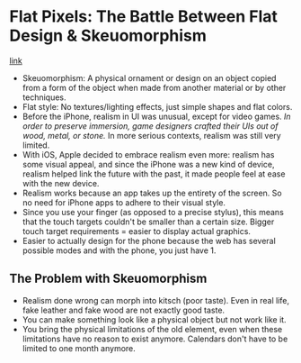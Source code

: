 # Flat Pixels: The Battle Between Flat Design & Skeuomorphism
[link](http://sachagreif.com/flat-pixels/)

- Skeuomorphism: A physical ornament or design on an object copied from a form of the object when made from another material or by other techniques.
- Flat style: No textures/lighting effects, just simple shapes and flat colors.
- Before the iPhone, realism in UI was unusual, except for video games. *In order to preserve immersion, game designers crafted their UIs out of wood, metal, or stone.* In more serious contexts, realism was still very limited.
- With iOS, Apple decided to embrace realism even more: realism has some visual appeal, and since the iPhone was a new kind of device, realism helped link the future with the past, it made people feel at ease with the new device.
- Realism works because an app takes up the entirety of the screen. So no need for iPhone apps to adhere to their visual style.
- Since you use your finger (as opposed to a precise stylus), this means that the touch targets couldn't be smaller than a certain size. Bigger touch target requirements = easier to display actual graphics.
- Easier to actually design for the phone because the web has several possible modes and with the phone, you just have 1.

## The Problem with Skeuomorphism

- Realism done wrong can morph into kitsch (poor taste). Even in real life, fake leather and fake wood are not exactly good taste.
- You can make something look like a physical object but not work like it.
- You bring the physical limitations of the old element, even when these limitations have no reason to exist anymore. Calendars don't have to be limited to one month anymore.
